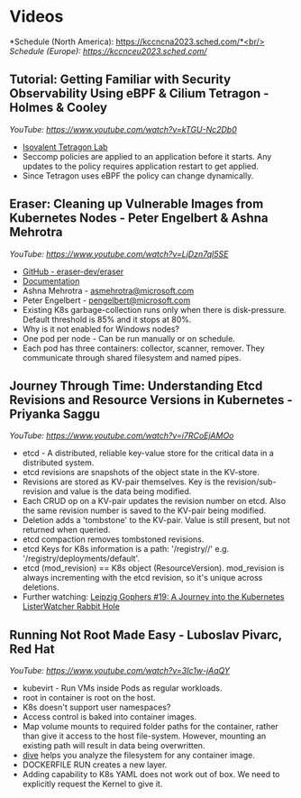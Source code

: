 # Videos

*Schedule (North America): https://kccncna2023.sched.com/*<br/>
*Schedule (Europe): https://kccnceu2023.sched.com/*

## Tutorial: Getting Familiar with Security Observability Using eBPF & Cilium Tetragon - Holmes & Cooley
*YouTube: https://www.youtube.com/watch?v=kTGU-Nc2Db0*

- [Isovalent Tetragon Lab](https://isovalent.com/labs/tetragon-getting-started/)
- Seccomp policies are applied to an application before it starts. Any updates to the policy requires application restart to get applied.
- Since Tetragon uses eBPF the policy can change dynamically.

## Eraser: Cleaning up Vulnerable Images from Kubernetes Nodes - Peter Engelbert & Ashna Mehrotra
*YouTube: https://www.youtube.com/watch?v=LjDzn7qI5SE*

- [GitHub - eraser-dev/eraser](https://github.com/eraser-dev/eraser)
- [Documentation](https://eraser-dev.github.io/eraser/docs/quick-start)
- Ashna Mehrotra - asmehrotra@microsoft.com
- Peter Engelbert - pengelbert@microsoft.com
- Existing K8s garbage-collection runs only when there is disk-pressure. Default threshold is 85% and it stops at 80%.
- Why is it not enabled for Windows nodes?
- One pod per node - Can be run manually or on schedule.
- Each pod has three containers: collector, scanner, remover. They communicate through shared filesystem and named pipes.

## Journey Through Time: Understanding Etcd Revisions and Resource Versions in Kubernetes - Priyanka Saggu
*YouTube: https://www.youtube.com/watch?v=i7RCoEjAMOo*

- etcd - A distributed, reliable key-value store for the critical data in a distributed system.
- etcd revisions are snapshots of the object state in the KV-store.
- Revisions are stored as KV-pair themselves. Key is the revision/sub-revision and value is the data being modified.
- Each CRUD op on a KV-pair updates the revision number on etcd. Also the same revision number is saved to the KV-pair being modified.
- Deletion adds a 'tombstone' to the KV-pair. Value is still present, but not returned when queried.
- etcd compaction removes tombstoned revisions.
- etcd Keys for K8s information is a path: '/registry/<obj-type>/<namespace>' e.g. '/registry/deployments/default'.
- etcd (mod_revision) == K8s object (ResourceVersion). mod_revision is always incrementing with the etcd revision, so it's unique across deletions.
- Further watching: [Leipzig Gophers #19: A Journey into the Kubernetes ListerWatcher Rabbit Hole
](https://www.youtube.com/watch?v=Z9fwIzy0C_8)

## Running Not Root Made Easy - Luboslav Pivarc, Red Hat
*YouTube: https://www.youtube.com/watch?v=3Ic1w-jAaQY*

- kubevirt - Run VMs inside Pods as regular workloads.
- root in container is root on the host.
- K8s doesn't support user namespaces?
- Access control is baked into container images.
- Map volume mounts to required folder paths for the container, rather than give it access to the host file-system. However, mounting an existing path will result in data being overwritten.
- [dive](https://github.com/wagoodman/dive) helps you analyze the filesystem for any container image.
- DOCKERFILE RUN creates a new layer.
- Adding capability to K8s YAML does not work out of box. We need to explicitly request the Kernel to give it.